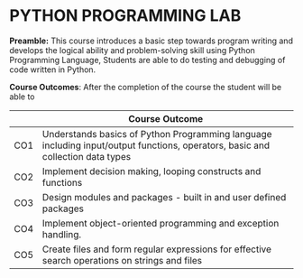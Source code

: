 # **PYTHON PROGRAMMING LAB**

**Preamble:** This course introduces a basic step towards program writing and develops the logical ability and problem-solving skill using Python Programming Language, Students are able to do testing and debugging of code written in Python.

**Course Outcomes**: After the completion of the course the student will be able to

|  | Course Outcome |
| ----------- | ----------- |
| CO1 | Understands basics of Python Programming language including input/output functions, operators, basic and collection data types |
| CO2 | Implement decision making, looping constructs and functions  |
| CO3 | Design modules and packages - built in and user defined packages  |
| CO4 | Implement object-oriented programming and exception handling.  |
| CO5 | Create files and form regular expressions for effective search operations on strings and files  |  
